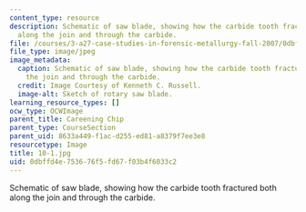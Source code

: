 ```yaml
---
content_type: resource
description: Schematic of saw blade, showing how the carbide tooth fractured both
  along the join and through the carbide.
file: /courses/3-a27-case-studies-in-forensic-metallurgy-fall-2007/0dbffd4e753676f5fd67f03b4f6033c2_10-1.jpg
file_type: image/jpeg
image_metadata:
  caption: Schematic of saw blade, showing how the carbide tooth fractured both along
    the join and through the carbide.
  credit: Image Courtesy of Kenneth C. Russell.
  image-alt: Sketch of rotary saw blade.
learning_resource_types: []
ocw_type: OCWImage
parent_title: Careening Chip
parent_type: CourseSection
parent_uid: 8633a449-f1ac-d255-ed81-a8379f7ee3e8
resourcetype: Image
title: 10-1.jpg
uid: 0dbffd4e-7536-76f5-fd67-f03b4f6033c2
---
```

Schematic of saw blade, showing how the carbide tooth fractured both along the join and through the carbide.

